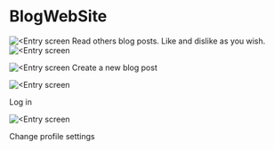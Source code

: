 # BlogWebSite

![<Entry screen](https://lh3.googleusercontent.com/JQMbjpwKxQoaWXg2ola4vKOWRBEojJwnD7_ZPZR8-x-jNIMWQNrJQp3I-GD8gm0j6g6ydapa6ZC_mEdSqWdv5y1MXBgGvtIhEHq83z_QUVIe0VH8aLpxZDdA3ZAzGMSQawpyKj-A6wvgnaWeO7t6XVVM1zs5Y41HmdELAp7tSTDTzp2d106ofWNAZQPTY9csODloWdaX1QmUsnvwVE6bm3Jvv2qIld5hZA17DVBn2o40dk23844ZWBpUPhXcR9jhtUrveyjVbs8jxsAzYdO98zIf1xlaDrzlUlz74XWAB2WIyn9j_l1ZnzzGZzExMRj0GzDm9L-VGeXKUng-7necrFRtiSTtWMonsK9b3RsxCDu_iBdEB5wfltLDAaU_n0ETATpUjzuyAb1ZaRYpq1uhLHY01JlTnl0ehjPQTgI4ADN9-If9J36mLOA3WN2XSl2JgNh8eecUqMTZGpf2qP4g6Vel2hL1fC4cH3EtDgjUXHTBonYzHykNXqSLg36vc2zCy1VhHkCN2VbslJEO-DCaBF_NMxAdqu8-BouFuZEVx9NO_Q8xpgvQXX8btm1YZ6QJVfxiVR03gM6ZNbSqTSdxp5aU-XahfdmShkjb1gsZvX4QKS3flzhD1ST3uKkdg8CMafp9rt-qSbPqZX1W1E3stCg2S2kZBEZsdOJ1zoRpkY5VUhBid2OIuI721m0c=w883-h808-no?authuser=0)
Read others blog posts. Like and dislike as you wish.
![<Entry screen](https://lh3.googleusercontent.com/JQMbjpwKxQoaWXg2ola4vKOWRBEojJwnD7_ZPZR8-x-jNIMWQNrJQp3I-GD8gm0j6g6ydapa6ZC_mEdSqWdv5y1MXBgGvtIhEHq83z_QUVIe0VH8aLpxZDdA3ZAzGMSQawpyKj-A6wvgnaWeO7t6XVVM1zs5Y41HmdELAp7tSTDTzp2d106ofWNAZQPTY9csODloWdaX1QmUsnvwVE6bm3Jvv2qIld5hZA17DVBn2o40dk23844ZWBpUPhXcR9jhtUrveyjVbs8jxsAzYdO98zIf1xlaDrzlUlz74XWAB2WIyn9j_l1ZnzzGZzExMRj0GzDm9L-VGeXKUng-7necrFRtiSTtWMonsK9b3RsxCDu_iBdEB5wfltLDAaU_n0ETATpUjzuyAb1ZaRYpq1uhLHY01JlTnl0ehjPQTgI4ADN9-If9J36mLOA3WN2XSl2JgNh8eecUqMTZGpf2qP4g6Vel2hL1fC4cH3EtDgjUXHTBonYzHykNXqSLg36vc2zCy1VhHkCN2VbslJEO-DCaBF_NMxAdqu8-BouFuZEVx9NO_Q8xpgvQXX8btm1YZ6QJVfxiVR03gM6ZNbSqTSdxp5aU-XahfdmShkjb1gsZvX4QKS3flzhD1ST3uKkdg8CMafp9rt-qSbPqZX1W1E3stCg2S2kZBEZsdOJ1zoRpkY5VUhBid2OIuI721m0c=w883-h808-no?authuser=0)


![<Entry screen](https://lh3.googleusercontent.com/Bg2Fy-mkwsIJEFeasNp9v7kN4_wiASZaOM427z1qFHIwZBdqNJWedVOYo8kzCPwP-EDd1mdLsTdK7-sTzT5yumCB1NubO2Ak9WRETfEXkBE6WcvopgMJz2R82T9gsw7l5Xmns0ViVLAFPy9SqS4Gz_Db3Tx2Cd4quJq-6JjB5Qju8lZVPfQP6oZkdIAbwndXpI11zZuP1Xelj86BJMDwL7Vwdc3a5d6MJ8KSU-p4qNuKs_Bqd13gtpROC6pzqND2Fj3DmL5w3mUHQASk0R3rjHbkoNXMS_sL9f44F80pesz2WyhAU-5C_6nvTKyOR8iCoBqOa7PjnjdxdmKrLPzkE4aLLdWR9i8bbFv9HjREL-dQkCWV1M4PyoCCtOc1lxK1DMLBYavlKgPKCe4vUqL1L3IBAuZmTcOYg68pIpn9obJnx__0IHGrp5LmDz1lXjMBZbV1-6H8Ks0svGfYHgYc8ETCM9TeyZ9stuQD_0N7fu9Gy8NzfhiGWMaN8XfDQkdTEMUc5L6Sz86a5gGyPNol6Pjc7lZwdUO7tvHfuL0xsugFqpJlmXV2BVoN4T-YYECS6JYhmvcE0eeZG1KFklx78nZypibwH8GSkvexJPg5cf5Zt7XfspP8lnGKQlaxFOW7_7CTcKl0WRrdjwR9UqcFYer5Y0sdeMY9X0VHjP3v5ALFX8Rph1_uxANWXPbl=w991-h808-no?authuser=0)
Create a new blog post

![<Entry screen](https://lh3.googleusercontent.com/l95_al9Ij2Y1g0vgMg3yvb3oxtw72OoXEQvbRwbRtRuE93gYldJIMaZz3uOnLNkF-sN_anBcuJN1MrMuECkuEvGbz0fY2a0XjjTwIxYY2SNjqJ6oZywaC2bDGZmODhWMPo28J7afMxhSl1DSG39zYZaMq9fPWXsWGdO7P2ePoIIm3jI7aGJX0m920hUh-iJbh6AlPlyrMwC3IEA_ogkUXsLjHRy41N4bUpx8WnJUkvsfWZvCSLWOrMCHkw2g6aGKS-kzL_kNosFaLRI7I-KnMouvb0tpeyEq4DCduw3FdQyTBK8GIV0x9KCOEK2db5q9vvrHEG7EPD-x0Guw15tHLdFr-YBk53tqwxJvSYZLJmwoAJk-jncKbZ1dl2yGwf6OgMh2fgdeNmPdQvkBc6cdjyrzvjM0oHX_2YW6RPU7Wy-OV_16toYboz_pUoY8lvw8Y0CB5o3rvTbhw3oK9t6uEIWc24cnaySG3QBx2y5pOWmpqVJC3VGpEOKUe55vQ9lRdl31XVDGG0LeQSEOgX4klw_yP5ajXfJkWyNMiSnnHvIxLXBaztWhx_pOlMmB4tXflbNQFyXhnxGpyp_HDg42DKNUl1BTuUxEFRUh8i9Ow7WpF8l_Fd-lQRwsYhf5rEu73ahw5Actegzazn1QERsAeIn3mcDd6oTCU_iSaijaXNrafiwzUruFs01HuEpv=w1014-h625-no?authuser=0)

Log in



![<Entry screen](https://lh3.googleusercontent.com/CRpClUPuFwl6INcWA0qlmeRH8yNrDbcpE1q4Eb2ko621ju0i3Wb86XFAyOjRvMh2Kl2wv6UbB94FwyGesbOlkyAtJLMXD0dXssEdMd-2XNxqTQRe-2lWcJA5T9sWyyNEQznzg1S37ZKw1QC_CHdeFHrgLo2vXtYpp8Q0tV2PoD0BNYcNmVcpBSqNyBboFfGtqJsHexQcyzJAq3yN-0rAUzCYSdtegZDSMukEGthH1M2u9DG3jCSAgLpJEwFL2WoXYgELtoGzj1KyTtBjku6jQo7IHviFsGK946N1TWzSZon-e17sEJWwLuAKZvaxlZgMegav-eYpV-1RHldnxUS-ecNFwQQGY7Gl5IAVVdlX2YvRO4qOcsKdwGof9j2byFQB4YTAorhWgYCPdZB5Hr0TcKYia31X_FU5TPLfLxNVu8l2nXEMevTBcVm7C3_Hq6Hg3H7ST_oR7iXthm_poqxZ7yAgN1yLJDblVQ_JMuDtjeh0fJcONQv29SwK02gwFuftVf7tYe56SaSmKlH2x5Q8O3sbeHmZLILy9x0Fha8cU22YYLWiqf_4iFEvdWqZUSjD33wKatJURwRv1L9eZ3tK_n1xUdUiZsJQ3sA2FuW35VNR7wP9omkqGDDkcjlOmd0d0-u6D4hESZeeznaUYK5Y2GQximMZv9BDgicKMSSclxWyYF2YEZ81IJiGn792=w1275-h800-no?authuser=0)

Change profile settings
